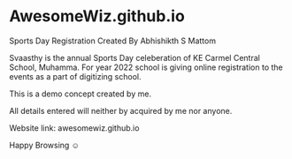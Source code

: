 # AwesomeWiz.github.io
Sports Day Registration Created By Abhishikth S Mattom

Svaasthy is the annual Sports Day celeberation of KE Carmel Central School, Muhamma.
For year 2022 school is giving online registration to the events as a part of digitizing school.

This is a demo concept created by me.

All details entered will neither by acquired by me nor anyone.

Website link: awesomewiz.github.io

Happy Browsing ☺
